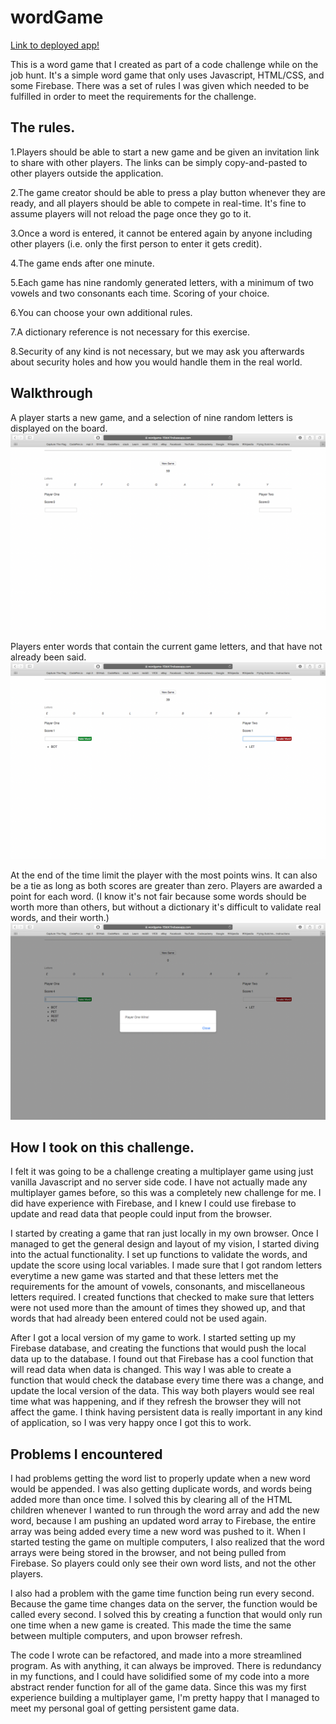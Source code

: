 # wordGame

[Link to deployed app!](https://wordgame-15bbf.firebaseapp.com)

This is a word game that I created as part of a code challenge while on the job hunt. It's a simple word game that only uses Javascript, HTML/CSS, and some Firebase. There was a set of rules I was given which needed to be fulfilled in order to meet the requirements for the challenge.

## The rules.
1.Players should be able to start a new game and be given an invitation link to share with other players. The links can be simply copy-and-pasted to other players outside the application.

2.The game creator should be able to press a play button whenever they are ready, and all players should be able to compete in real-time. It's fine to assume players will not reload the page once they go to it.

3.Once a word is entered, it cannot be entered again by anyone including other players (i.e. only the first person to enter it gets credit).

4.The game ends after one minute.

5.Each game has nine randomly generated letters, with a minimum of two vowels and two consonants each time.
Scoring of your choice.

6.You can choose your own additional rules.

7.A dictionary reference is not necessary for this exercise.

8.Security of any kind is not necessary, but we may ask you afterwards about security holes and how you would handle them in the real world.

## Walkthrough

A player starts a new game, and a selection of nine random letters is displayed on the board.
![alt text](https://github.com/TheRickestRick/wordGame/blob/master/screenShots/Screen%20Shot%202018-08-09%20at%203.57.46%20PM.png)

Players enter words that contain the current game letters, and that have not already been said.
![alt text](https://github.com/TheRickestRick/wordGame/blob/master/screenShots/Screen%20Shot%202018-08-09%20at%203.54.32%20PM.png)

At the end of the time limit the player with the most points wins. It can also be a tie as long as both scores are greater than zero. Players are awarded a point for each word. (I know it's not fair because some words should be worth more than others, but without a dictionary it's difficult to validate real words, and their worth.)
![alt text](https://github.com/TheRickestRick/wordGame/blob/master/screenShots/Screen%20Shot%202018-08-09%20at%203.55.55%20PM.png)


## How I took on this challenge.

I felt it was going to be a challenge creating a multiplayer game using just vanilla Javascript and no server side code. I have not actually made any multiplayer games before, so this was a completely new challenge for me. I did have experience with Firebase, and I knew I could use firebase to update and read data that people could input from the browser.

I started by creating a game that ran just locally in my own browser. Once I managed to get the general design and layout of my vision, I started diving into the actual functionality. I set up functions to validate the words, and update the score using local variables. I made sure that I got random letters everytime a new game was started and that these letters met the requirements for the amount of vowels, consonants, and miscellaneous letters required. I created functions that checked to make sure that letters were not used more than the amount of times they showed up, and that words that had already been entered could not be used again.

After I got a local version of my game to work. I started setting up my Firebase database, and creating the functions that would push the local data up to the database. I found out that Firebase has a cool function that will read data when data is changed. This way I was able to create a function that would check the database every time there was a change, and update the local version of the data. This way both players would see real time what was happening, and if they refresh the browser they will not affect the game. I think having persistent data is really important in any kind of application, so I was very happy once I got this to work. 

## Problems I encountered

I had problems getting the word list to properly update when a new word would be appended. I was also getting duplicate words, and words being added more than once time. I solved this by clearing all of the HTML children whenever I wanted to run through the word array and add the new word, because I am pushing an updated word array to Firebase, the entire array was being added every time a new word was pushed to it. When I started testing the game on multiple computers, I also realized that the word arrays were being stored in the browser, and not being pulled from Firebase. So players could only see their own word lists, and not the other players.

I also had a problem with the game time function being run every second. Because the game time changes data on the server, the function would be called every second. I solved this by creating a function that would only run one time when a new game is created. This made the time the same between multiple computers, and upon browser refresh.

The code I wrote can be refactored, and made into a more streamlined program. As with anything, it can always be improved. There is redundancy in my functions, and I could have solidified some of my code into a more abstract render function for all of the game data. Since this was my first experience building a multiplayer game, I'm pretty happy that I managed to meet my personal goal of getting persistent game data.
